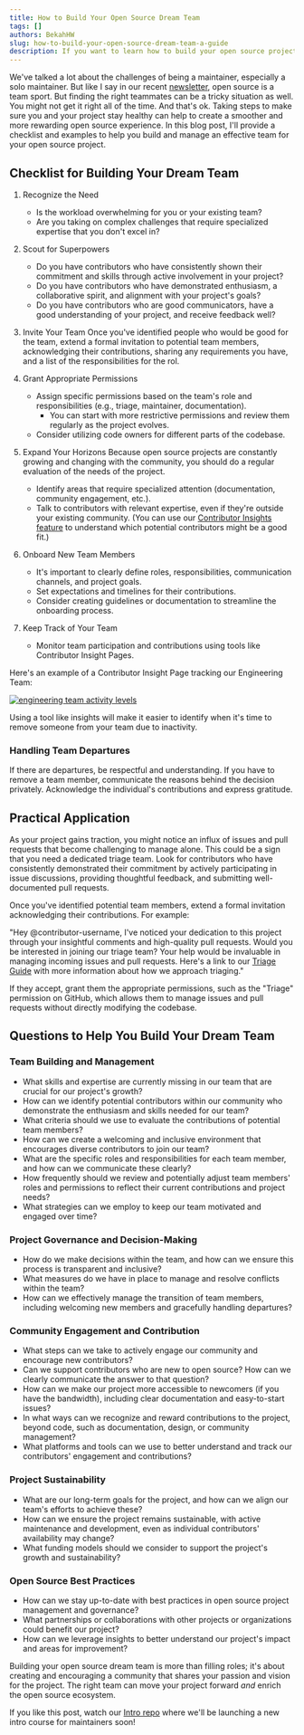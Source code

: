 ```yaml
---
title: How to Build Your Open Source Dream Team
tags: []
authors: BekahHW
slug: how-to-build-your-open-source-dream-team-a-guide
description: If you want to learn how to build your open source project dream team, look no further. This guide shares a checklist and questions to help you determine your needs and identify the right people.
---
```


We've talked a lot about the challenges of being a maintainer, especially a solo maintainer. But like I say in our recent [newsletter](https://news.opensauced.pizza/why-open-source-is-a-team-sport/), open source is a team sport. But finding the right teammates can be a tricky situation as well. You might not get it right all of the time. And that's ok. Taking steps to make sure you and your project stay healthy can help to create a smoother and more rewarding open source experience. In this blog post, I'll provide a checklist and examples to help you build and manage an effective team for your open source project.

## Checklist for Building Your Dream Team

1. Recognize the Need
     - Is the workload overwhelming for you or your existing team?
     - Are you taking on complex challenges that require specialized expertise that you don't excel in?


2. Scout for Superpowers
     - Do you have contributors who have consistently shown their commitment and skills through active involvement in your project?
     - Do you have contributors who have demonstrated enthusiasm, a collaborative spirit, and alignment with your project's goals?
     - Do you have contributors who are good communicators, have a good understanding of your project, and receive feedback well?

3. Invite Your Team
Once you've identified people who would be good for the team, extend a formal invitation to potential team members, acknowledging their contributions, sharing any requirements you have, and a list of the responsibilities for the rol.

4. Grant Appropriate Permissions
     - Assign specific permissions based on the team's role and responsibilities (e.g., triage, maintainer, documentation).
          - You can start with more restrictive permissions and review them regularly as the project evolves.
     - Consider utilizing code owners for different parts of the codebase.

5. Expand Your Horizons
Because open source projects are constantly growing and changing with the community, you should do a regular evaluation of the needs of the project.
     - Identify areas that require specialized attention (documentation, community engagement, etc.).
     - Talk to contributors with relevant expertise, even if they're outside your existing community. (You can use our [Contributor Insights feature](https://docs.opensauced.pizza/features/contributor-insights/) to understand which potential contributors might be a good fit.)

6. Onboard New Team Members
     - It's important to clearly define roles, responsibilities, communication channels, and project goals.
     - Set expectations and timelines for their contributions.
     - Consider creating guidelines or documentation to streamline the onboarding process.

7. Keep Track of Your Team
     - Monitor team participation and contributions using tools like Contributor Insight Pages. 

Here's an example of a Contributor Insight Page tracking our Engineering Team:


[![engineering team activity levels](https://dev-to-uploads.s3.amazonaws.com/uploads/articles/nf61l773qy1ox91vsd4e.png)](https://app.opensauced.pizza/workspaces/70809527-03ce-41ec-a159-fc664651afdb/contributor-insights/863746b2-a299-4091-bc4c-47616f4577b3/activity)

Using a tool like insights will make it easier to identify when it's time to remove someone from your team due to inactivity.

### Handling Team Departures

If there are departures, be respectful and understanding. If you have to remove a team member, communicate the reasons behind the decision privately. Acknowledge the individual's contributions and express gratitude.

## Practical Application

As your project gains traction, you might notice an influx of issues and pull requests that become challenging to manage alone. This could be a sign that you need a dedicated triage team. Look for contributors who have consistently demonstrated their commitment by actively participating in issue discussions, providing thoughtful feedback, and submitting well-documented pull requests.

Once you've identified potential team members, extend a formal invitation acknowledging their contributions. For example:

"Hey @contributor-username, I've noticed your dedication to this project through your insightful comments and high-quality pull requests. Would you be interested in joining our triage team? Your help would be invaluable in managing incoming issues and pull requests. Here's a link to our [Triage Guide](https://docs.opensauced.pizza/contributing/triage-guide/) with more information about how we approach triaging."

If they accept, grant them the appropriate permissions, such as the "Triage" permission on GitHub, which allows them to manage issues and pull requests without directly modifying the codebase.

## Questions to Help You Build Your Dream Team

### Team Building and Management

- What skills and expertise are currently missing in our team that are crucial for our project's growth?
- How can we identify potential contributors within our community who demonstrate the enthusiasm and skills needed for our team?
- What criteria should we use to evaluate the contributions of potential team members?
- How can we create a welcoming and inclusive environment that encourages diverse contributors to join our team?
- What are the specific roles and responsibilities for each team member, and how can we communicate these clearly?
- How frequently should we review and potentially adjust team members' roles and permissions to reflect their current contributions and project needs?
- What strategies can we employ to keep our team motivated and engaged over time?


### Project Governance and Decision-Making

- How do we make decisions within the team, and how can we ensure this process is transparent and inclusive?
- What measures do we have in place to manage and resolve conflicts within the team?
- How can we effectively manage the transition of team members, including welcoming new members and gracefully handling departures?

### Community Engagement and Contribution

- What steps can we take to actively engage our community and encourage new contributors?
- Can we support contributors who are new to open source? How can we clearly communicate the answer to that question?
- How can we make our project more accessible to newcomers (if you have the bandwidth), including clear documentation and easy-to-start issues?
- In what ways can we recognize and reward contributions to the project, beyond code, such as documentation, design, or community management?
- What platforms and tools can we use to better understand and track our contributors' engagement and contributions?


### Project Sustainability
- What are our long-term goals for the project, and how can we align our team's efforts to achieve these?
- How can we ensure the project remains sustainable, with active maintenance and development, even as individual contributors' availability may change?
- What funding models should we consider to support the project's growth and sustainability?


### Open Source Best Practices

- How can we stay up-to-date with best practices in open source project management and governance?
- What partnerships or collaborations with other projects or organizations could benefit our project?
- How can we leverage insights to better understand our project's impact and areas for improvement?

Building your open source dream team is more than filling roles; it's about creating and encouraging a community that shares your passion and vision for the project. The right team can move your project forward *and* enrich the open source ecosystem.

If you like this post, watch our [Intro repo](https://github.com/open-sauced/intro) where we'll be launching a new intro course for maintainers soon! 


